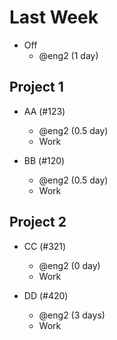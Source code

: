 # Last Week

- Off
  - @eng2 (1 day)

## Project 1

- AA (#123)
  - @eng2 (0.5 day)
  - Work

- BB (#120)
  - @eng2 (0.5 day)
  - Work

## Project 2

- CC (#321)
  - @eng2 (0 day)
  - Work

- DD (#420)
  - @eng2 (3 days)
  - Work
